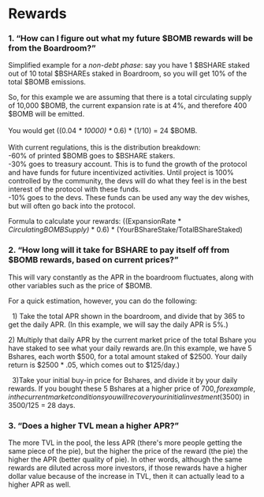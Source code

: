# Rewards

### 1. “How can I figure out what my future $BOMB rewards will be from the Boardroom?”

Simplified example for a _non-debt phase_: say you have 1 $BSHARE staked out of 10 total $BSHAREs staked in Boardroom, so you will get 10% of the total $BOMB emissions.&#x20;

So, for this example we are assuming that there is a total circulating supply of 10,000 $BOMB, the current expansion rate is at 4%, and therefore 400 $BOMB will be emitted. \
\
You would get ((0.04 _\* 10000) \*_ 0.6) \* (1/10) = 24 $BOMB.\
\
With current regulations, this is the distribution breakdown:\
\-60% of printed $BOMB goes to $BSHARE stakers.\
\-30% goes to treasury account.  This is to fund the growth of the protocol and have funds for future incentivized activities.  Until project is 100% controlled by the community, the devs will do what they feel is in the best interest of the protocol with these funds.\
\-10% goes to the devs. These funds can be used any way the dev wishes, but will often go back into the protocol.

Formula to calculate your rewards: ((ExpansionRate \* _CirculatingBOMBSupply)_ \* 0.6) \* (YourBShareStake/TotalBShareStaked)

### 2. “How long will it take for BSHARE to pay itself off from $BOMB rewards, based on current prices?”

This will vary constantly as the APR in the boardroom fluctuates, along with other variables such as the price of $BOMB.

&#x20;For a quick estimation, however, you can do the following:

&#x20;  1) Take the total APR shown in the boardroom, and divide that by 365 to get the daily APR. (In this example, we will say the daily APR is 5%.) 

&#x20;2\) Multiply that daily APR by the current market price of the total Bshare you have staked to see what your daily rewards are.(In this example, we have 5 Bshares, each worth $500, for a total amount staked of $2500. Your daily return is $2500 \* .05, which comes out to $125/day.)

  3)Take your initial buy-in price for Bshares, and divide it by your daily rewards. If you bought these 5 Bshares at a higher price of $700, for example, in the current market conditions you will recover your initial investment ($3500) in 3500/125 = 28 days.

### **3. “Does a higher TVL mean a higher APR?”**

The more TVL in the pool, the less APR (there's more people getting the same piece of the pie), but the higher the price of the reward (the pie) the higher the APR (better quality of pie). In other words, although the same rewards are diluted across more investors, if those rewards have a higher dollar value because of the increase in TVL, then it can actually lead to a higher APR as well.
